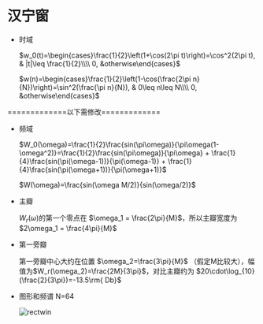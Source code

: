 # 汉宁窗

- 时域 

  

  $w_0(t)=\begin{cases}\frac{1}{2}\left(1+\cos(2\pi t)\right)=\cos^2(2\pi t), & |t|\leq \frac{1}{2}\\\\ 0, &otherwise\end{cases}$

  $w(n)=\begin{cases}\frac{1}{2}\left(1-\cos(\frac{2\pi n}{N})\right)=\sin^2(\frac{\pi n}{N}), & 0\leq n\leq N\\\\ 0, &otherwise\end{cases}$



=============以下需修改=============

- 频域

  $W_0(\omega)=\frac{1}{2}\frac{sin(\pi\omega)}{\pi\omega(1-\omega^2)}=\frac{1}{2}\frac{sin(\pi\omega)}{\pi\omega} + \frac{1}{4}\frac{sin(\pi(\omega-1))}{\pi(\omega-1)} + \frac{1}{4}\frac{sin(\pi(\omega+1))}{\pi(\omega+1)}$

  $W(\omega)=\frac{sin(\omega M/2)}{sin(\omega/2)}$

- 主瓣

  $W_r(\omega)$的第一个零点在 $\omega_1 = \frac{2\pi}{M}$，所以主瓣宽度为 $2\omega_1 = \frac{4\pi}{M}$

- 第一旁瓣

  第一旁瓣中心大约在位置 $\omega_2=\frac{3\pi}{M}$ （假定M比较大），幅值为$W_r(\omega_2)=\frac{2M}{3\pi}$，对比主瓣约为 $20\cdot\log_{10}(\frac{2}{3\pi})=-13.5\rm{ Db}$

- 图形和频谱 N=64

  ![rectwin](D:\blog\docs\dsp\signal\hann_64.PNG)

